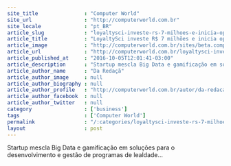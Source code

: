 ```yaml
---
site_title               : "Computer World"
site_url                 : "http://computerworld.com.br"
site_locale              : "pt_BR"
article_slug             : "loyaltysci-investe-rs-7-milhoes-e-inicia-operacao-na-america-latina"
article_title            : "LoyaltySci investe R$ 7 milhões e inicia operação na América Latina"
article_image            : "http://computerworld.com.br/sites/beta.computerworld.com.br/files/news_articles/digital_grid_conexao.jpg"
article_url              : "http://computerworld.com.br/loyaltysci-investe-r-7-milhoes-e-inicia-operacao-na-america-latina"
article_published_at     : "2016-10-05T12:01:41-03:00"
article_description      : "Startup mescla Big Data e gamificação em soluções para o desenvolvimento e gestão de programas de lealdade..."
article_author_name      : "Da Redaçã"
article_author_image     : null
article_author_biography : null
article_author_profile   : "http://computerworld.com.br/autor/da-redacao"
article_author_facebook  : null
article_author_twitter   : null
category                 : ['business']
tags                     : ['Computer World']
permalink                : "/:categories/loyaltysci-investe-rs-7-milhoes-e-inicia-operacao-na-america-latina/"
layout                   : post
---
```


Startup mescla Big Data e gamificação em soluções para o desenvolvimento e gestão de programas de lealdade...
